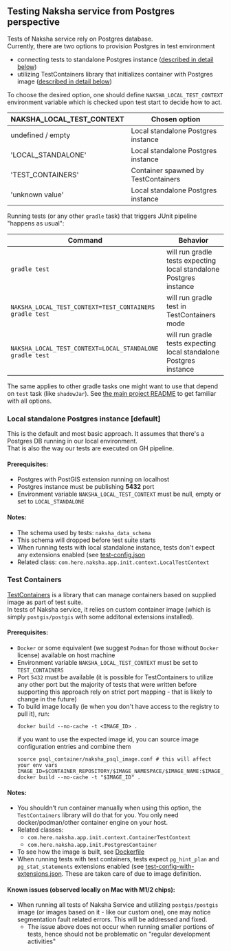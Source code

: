 ## Testing Naksha service from Postgres perspective

Tests of Naksha service rely on Postgres database. \
Currently, there are two options to provision Postgres in test environment
- connecting tests to standalone Postgres instance ([described in detail below](#local-standalone-postgres-instance-default))
- utilizing TestContainers library that initializes container with Postgres image ([described in detail below](#test-containers))


To choose the desired option, one should define `NAKSHA_LOCAL_TEST_CONTEXT` environment variable which is checked upon test start to decide how to act.

| NAKSHA_LOCAL_TEST_CONTEXT | Chosen option |
| - | - |
| undefined / empty | Local standalone Postgres instance |
| 'LOCAL_STANDALONE' | Local standalone Postgres instance |
| 'TEST_CONTAINERS' | Container spawned by TestContainers |
| 'unknown value' | Local standalone Postgres instance |

Running tests (or any other `gradle` task) that triggers JUnit pipeline "happens as usual":

| Command | Behavior |
| - | - |
| `gradle test` | will run gradle tests expecting local standalone Postgres instance |
| `NAKSHA_LOCAL_TEST_CONTEXT=TEST_CONTAINERS gradle test` | will run gradle test in TestContainers mode |
| `NAKSHA_LOCAL_TEST_CONTEXT=LOCAL_STANDALONE gradle test` | will run gradle tests expecting local standalone Postgres instance |

The same applies to other gradle tasks one might want to use that depend on `test` task (like `shadowJar`). See [the main project README](../../../README.md) to get familiar with all options.

### Local standalone Postgres instance \[default\]

This is the default and most basic approach. It assumes that there's a Postgres DB running in our local environment.\
That is also the way our tests are executed on GH pipeline.

#### Prerequisites:
- Postgres with PostGIS extension running on localhost
- Postgres instance must be publishing **5432** port
- Environment variable `NAKSHA_LOCAL_TEST_CONTEXT` must be null, empty or set to `LOCAL_STANDALONE`

#### Notes:
- The schema used by tests: `naksha_data_schema`
- This schema will dropped before test suite starts
- When running tests with local standalone instance, tests don't expect any extensions enabled (see [test-config.json](../main/resources/test-config.json)
- Related class: `com.here.naksha.app.init.context.LocalTestContext`

### Test Containers

[TestContainers](https://java.testcontainers.org/) is a library that can manage containers based on supplied image as part of test suite.\
In tests of Naksha service, it relies on custom container image (which is simply `postgis/postgis` with some additonal extensions installed).

#### Prerequisites:
- `Docker` or some equivalent (we suggest `Podman` for those without `Docker` license) available on host machine
- Environment variable `NAKSHA_LOCAL_TEST_CONTEXT` must be set to `TEST_CONTAINERS`
- Port `5432` must be available (it is possible for TestContainers to utilize any other port but the majority of tests that were written before supporting this approach rely on strict port mapping - that is likely to change in the future)
- To build image locally (ie when you don't have access to the registry to pull it), run:
  ```
  docker build --no-cache -t <IMAGE_ID> .
  ```
  if you want to use the expected image id, you can source image configuration entries and combine them
  ```
  source psql_container/naksha_psql_image.conf # this will affect your env vars
  IMAGE_ID=$CONTAINER_REPOSITORY/$IMAGE_NAMESPACE/$IMAGE_NAME:$IMAGE_VERSION
  docker build --no-cache -t "$IMAGE_ID" .
  ```

#### Notes:
- You shouldn't run container manually when using this option, the `TestContainers` library will do that for you. You only need docker/podman/other container engine on your host.
- Related classes: 
  - `com.here.naksha.app.init.context.ContainerTestContext`
  - `com.here.naksha.app.init.PostgresContainer`
- To see how the image is built, see [Dockerfile](psql_container/Dockerfile)
- When running tests with test containers, tests expect `pg_hint_plan` and `pg_stat_statements` extensions enabled (see [test-config-with-extensions.json](../main/resources/test-config-with-extensions.json). These are taken care of due to image definition.

#### Known issues (observed locally on Mac with M1/2 chips): 
- When running all tests of Naksha Service and utilizing `postgis/postgis` image (or images based on it - like our custom one), one may notice segmentation fault related errors. This will be addressed and fixed.
  - The issue above does not occur when running smaller portions of tests, hence should not be problematic on "regular development activities"
